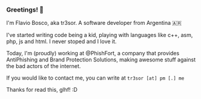 ### Greetings! 👋

I'm Flavio Bosco, aka tr3sor. A software developer from Argentina 🇦🇷

I've started writing code being a kid, playing with languages like c++, asm, php, js and html. I never stoped and I love it.

Today, I'm (proudly) working at @PhishFort, a company that provides AntiPhishing and Brand Protection Solutions, making awesome stuff against the bad actors of the internet.

If you would like to contact me, you can write at `tr3sor [at] pm [.] me`

Thanks for read this, glhf! :D

<!--
**xtr3sor/xtr3sor** is a ✨ _special_ ✨ repository because its `README.md` (this file) appears on your GitHub profile.

Here are some ideas to get you started:

- 🔭 I’m currently working on ...
- 🌱 I’m currently learning ...
- 👯 I’m looking to collaborate on ...
- 🤔 I’m looking for help with ...
- 💬 Ask me about ...
- 📫 How to reach me: ...
- 😄 Pronouns: ...
- ⚡ Fun fact: ...
-->
